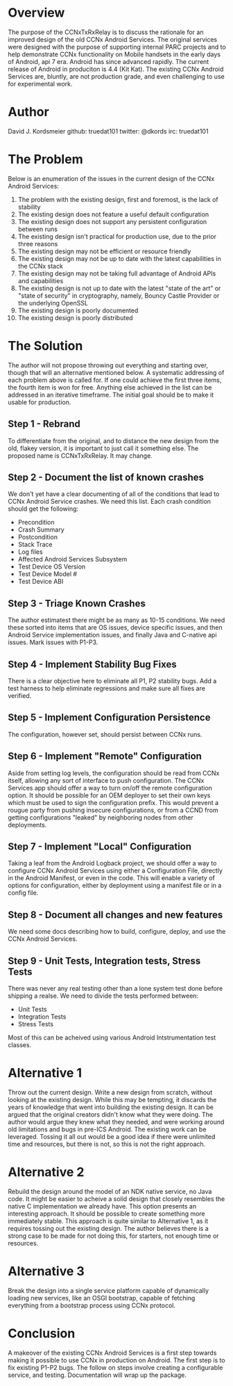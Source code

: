 Overview
========

The purpose of the CCNxTxRxRelay is to discuss the rationale for an improved design of the old CCNx Android Services.  The original services were designed with the purpose of supporting internal PARC projects and to help demonstrate CCNx functionality on Mobile handsets in the early days of Android, api 7 era.  Android has since advanced rapidly.  The current release of Android in produciton is 4.4 (Kit Kat).  The existing CCNx Android Services are, bluntly, are not production grade, and even challenging to use for experimental work.

Author
======

David J. Kordsmeier
github: truedat101
twitter: @dkords
irc: truedat101

The Problem
===========

Below is an enumeration of the issues in the current design of the CCNx Android Services:

1. The problem with the existing design, first and foremost, is the lack of stability
1. The existing design does not feature a useful default configuration
1. The existing design does not support any persistent configuration between runs
1. The existing design isn't practical for production use, due to the prior three reasons
1. The existing design may not be efficient or resource friendly
1. The existing design may not be up to date with the latest capabilities in the CCNx stack
1. The existing design may not be taking full advantage of Android APIs and capabilities
1. The existing design is not up to date with the latest "state of the art" or "state of security" in cryptography, namely, Bouncy Castle Provider or the underlying OpenSSL
1. The existing design is poorly documented
1. The existing design is poorly distributed

The Solution
============

The author will not propose throwing out everything and starting over, though that will an alternative mentioned below.  A systematic addressing of each problem above is called for.  If one could achieve the first three items, the fourth item is won for free.  Anything else achieved in the list can be addressed in an iterative timeframe.  The initial goal should be to make it usable for production.

## Step 1 - Rebrand

To differentiate from the original, and to distance the new design from the old, flakey version, it is important to just call it something else.  The proposed name is CCNxTxRxRelay.  It may change.

## Step 2 - Document the list of known crashes

We don't yet have a clear documenting of all of the conditions that lead to CCNx Android Service crashes.  We need this list.  Each crash condition should get the following:

- Precondition
- Crash Summary
- Postcondition
- Stack Trace
- Log files
- Affected Android Services Subsystem
- Test Device OS Version
- Test Device Model #
- Test Device ABI

## Step 3 - Triage Known Crashes

The author estimatest there might be as many as 10-15 conditions.  We need these sorted into items that are OS issues, device specific issues, and then Android Service implementation issues, and finally Java and C-native api issues.  Mark issues with P1-P3.

## Step 4 - Implement Stability Bug Fixes

There is a clear objective here to eliminate all P1, P2 stability bugs.  Add a test harness to help eliminate regressions and make sure all fixes are verified.

## Step 5 - Implement Configuration Persistence

The configuration, however set, should persist between CCNx runs.

## Step 6 - Implement "Remote" Configuration

Aside from setting log levels, the configuration should be read from CCNx itself, allowing any sort of interface to push configuration.  The CCNx Services app should offer a way to turn on/off the remote configuration option.  It should be possible for an OEM deployer to set their own keys which must be used to sign the configuration prefix.  This would prevent a rougue party from pushing insecure configurations, or from a CCND from getting configurations "leaked" by neighboring nodes from other deployments.

## Step 7 - Implement "Local" Configuration

Taking a leaf from the Android Logback project, we should offer a way to configure CCNx Android Services using either a Configuration File, directly in the Android Manifest, or even in the code.  This will enable a variety of options for configuration, either by deployment using a manifest file or in a config file.

## Step 8 - Document all changes and new features

We need some docs describing how to build, configure, deploy, and use the CCNx Android Services.

## Step 9 - Unit Tests, Integration tests, Stress Tests

There was never any real testing other than a lone system test done before shipping a realse.  We need to divide the tests performed between:

- Unit Tests
- Integration Tests
- Stress Tests

Most of this can be acheived using various Android Intstrumentation test classes.

Alternative 1
=============

Throw out the current design.  Write a new design from scratch, without looking at the existing design.  While this may be tempting, it discards the years of knowledge that went into building the existing design.  It can be argued that the original creators didn't know what they were doing.  The author would argue they knew what they needed, and were working around old limitations and bugs in pre-ICS Android.  The existing work can be leveraged.  Tossing it all out would be a good idea if there were unlimited time and resources, but there is not, so this is not the right approach.


Alternative 2
=============

Rebuild the design around the model of an NDK native service, no Java code.  It might be easier to acheive a solid design that closely resembles the native C implementation we already have.  This option presents an interesting approach.  It should be possible to create something more immediately stable.  This approach is quite similar to Alternative 1, as it requires tossing out the existing design.  The author believes there is a strong case to be made for not doing this, for starters, not enough time or resources.

Alternative 3
=============

Break the design into a single service platform capable of dynamically loading new services, like an OSGI bootstrap, capable of fetching everything from a bootstrap process using CCNx protocol.

Conclusion
==========

A makeover of the existing CCNx Android Services is a first step towards making it possible to use CCNx in production on Android.  The first step is to fix existing P1-P2 bugs.  The follow on steps involve creating a configurable service, and testing.  Documentation will wrap up the package.
